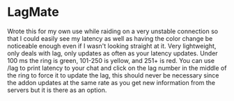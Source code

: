 # LagMate

Wrote this for my own use while raiding on a very unstable connection so that I could easily see my latency as well as having the color change be noticeable enough even if I wasn't looking straight at it.  Very lightweight, only deals with lag, only updates as often as your latency updates. Under 100 ms the ring is green, 101-250 is yellow, and 251+ is red. You can use /lag to print latency to your chat and click on the lag number in the middle of the ring to force it to update the lag, this should never be necessary since the addon updates at the same rate as you get new information from the servers but it is there as an option.